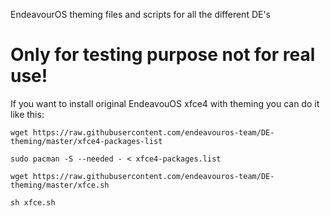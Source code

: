 EndeavourOS theming files and scripts for all the different DE's
# Only for testing purpose not for real use!

If you want to install original EndeavouOS xfce4 with theming you can do it like this:


`wget https://raw.githubusercontent.com/endeavouros-team/DE-theming/master/xfce4-packages-list`

`sudo pacman -S --needed - < xfce4-packages.list`

`wget https://raw.githubusercontent.com/endeavouros-team/DE-theming/master/xfce.sh`

`sh xfce.sh`

